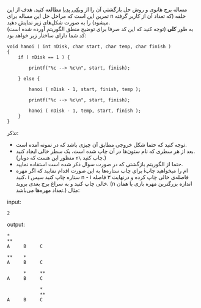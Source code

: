 مساله برج هانوی و روش حل بازگشتي آن را از [ويكی پديا](https://fa.wikipedia.org/wiki/%D8%A8%D8%B1%D8%AC_%D9%87%D8%A7%D9%86%D9%88%DB%8C) مطالعه كنيد. هدف از اين تمرين اين است كه مراحل حل اين مساله برای n حلقه (كه تعداد آن از كاربر گرفته ميشود) را به صورت شكل‌های زير نمايش دهيد.  
به طور **کلی** (توجه کنید که این کد صرفا برای توضیح منطق الگوریتم آورده شده است) کد شما دارای ساختار زیر خواهد بود:  

    void hanoi ( int nDisk, char start, char temp, char finish )
    {
        if ( nDisk == 1 ) {
    
            printf("%c --> %c\n", start, finish);
    
        } else {
    
            hanoi ( nDisk - 1, start, finish, temp );
    
            printf("%c --> %c\n", start, finish);
    
            hanoi ( nDisk - 1, temp, start, finish );
        }
    }

تذکر: 
* توجه کنید که حتما شکل خروجی مطابق آن چیزی باشد که در نمونه آمده است.
* بعد از هر سطری که نام ستون‌ها در آن چاپ شده است، یک سطر خالی ایجاد کنید. (منظور این هست که دوبار `n\` چاپ کنید.)
* حتما از الگوریتم بازگشتی که در صورت سوال ذکر شده است استفاده نمایید.
* برای چاپ ستاره‌ها به این صورت اقدام نمایید که اگر مهره iام را میخواهید چاپ کنید، i ستاره چاپ کنید سپس n - i فاصله‌ی خالی چاپ کرده و درنهایت ۳ فاصله خالی چاپ کنید و به سراغ برج بعدی بروید. (n اندازه بزرگترین مهره بازی یا همان تعداد مهره‌ها می‌باشد.)
مثال:  

input:

	2

output:

	*
	**   
	A     B     C
	
	**    *
	A     B     C
	
	      *     **
	A     B     C
	
	            *
	            **
	A     B     C
